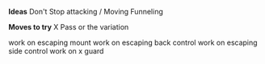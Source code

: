 **Ideas**
Don't Stop attacking / Moving
Funneling


**Moves to try**
X Pass or the variation

work on escaping mount
work on escaping back control
work on escaping side control
work on x guard